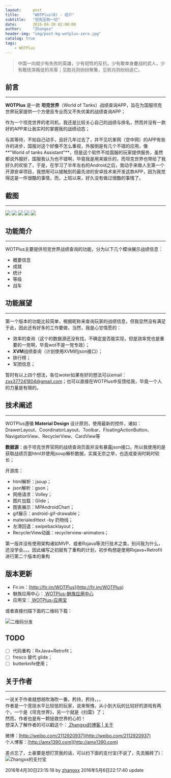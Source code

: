 ```yaml
---
layout:     post
title:      "WOTPlus(0) - 绍介"
subtitle:   "坦克压倒一切"
date:       2016-04-30 02:00:00
author:     "Zhangxx"
header-img: "img/post-bg-wotplus-zero.jpg"
catalog: true
tags:
    - WOTPlus
---
```


> 中国一向就少有失败的英雄，少有韧性的反抗，少有敢单身鏖战的武人，少有敢抚哭叛徒的吊客；见胜兆则纷纷聚集，见败兆则纷纷逃亡。

## 前言
---
**WOTPlus** 是一款 **坦克世界**（World of Tanks）战绩查询APP，旨在为国服坦克世界玩家提供一个方便且专业而又不失优美的战绩查询APP；    

作为一个坦克世界的老司机，我还是比较关心自己的战绩与排名，然而并没有一款好的APP来让我实时的掌握我的战绩动态；  

与其等待，不如自己动手，且好几年过去了，并不见坑爹网（空中网）的APP有些许的进步，国服对这个好像不怎么重视，外服倒是有几个不错的应用，像**"World of tanks Assistant"**，但是这个软件不给国服的玩家提供服务，虽然都说外服好，国服我认为也不错啊，毕竟我是用来娱乐的，而坦克世界也带给了我好久的欢愉了，于是，在学习了半年左右的Android之后，我动手来做人生第一个开源安卓项目，我想用可以接触到的最先进的安卓技术来开发这款APP，因为我觉得这是一件很酷的事情，而，上班以来，好久没有做过很酷的事情了。  

## 截图

_ _ _

![](https://gitee.com/zhangxx0/blog_image/raw/master/wotplus/wotplus_xiaoguo2.jpg)
![](https://gitee.com/zhangxx0/blog_image/raw/master/wotplus/wotplus_xiaoguo1.jpg)
![](https://gitee.com/zhangxx0/blog_image/raw/master/wotplus/wotplus_xiaoguo3.jpg)
![](https://gitee.com/zhangxx0/blog_image/raw/master/wotplus/wotplus_xiaoguo4.jpg)
![](https://gitee.com/zhangxx0/blog_image/raw/master/wotplus/wotplus_xiaoguo5.jpg)

## 功能简介
---

WOTPlus主要提供坦克世界战绩查询的功能，分为以下几个模块展示战绩信息：

- 概要信息
- 成就
- 统计
- 等级
- 战车

## 功能展望
---

第一个版本的功能比较简单，根据昵称来查询玩家的战绩信息，但我显然没有满足于此，因此还有好多的工作要做，当然，我是心甘情愿的：  

* 效率的查询（这个的数据源还没有找，不确定是否能实现，但是效率党也是重要的一党啊，毕竟wot不是一党专政）；
* **XVM**战绩查询（计划使用XVM的json接口）；
* 排行榜；
* 军团信息；

暂时有以上四个想法，各位woter如果有好的想法可以email：zxx377241804@gmail.com；也可以直接在WOTPlus中反馈给我，毕竟一个人的力量是有限的。


## 技术阐述
---

WOTPlus遵循 **Material Design** 设计原则，使用最新的控件，诸如：DrawerLayout、CoordinatorLayout、Toolbar、FloatingActionButton、NavigationView、RecyclerView、CardView等

**数据源**：由于坦克世界官网的战绩查询页面并没有暴露json接口，所以我使用的是获取战绩页面html并使用jsoup解析数据，实属无奈之举，也造成查询时耗时较长；

开源库：

* html解析：jsoup；
* json解析：gson；
* 网络请求：Volley；  
* 图片加载：Glide；
* 图表展示：MPAndroidChart；
* gif展示：android-gif-drawable；
* materialedittext -by 扔物线；
* 左滑回退：swipebacklayout；
* RecyclerView动画：recyclerview-animators；

第一版并没有使用架构诸如MVP、或者Rxjava等流行技术之类，别问我为什么，还没学会。。。因此编写之初就有了重构的计划，初步构想是使用Rxjava+Retrofit进行第二个版本的重构

## 版本更新

* Fir.im：[http://fir.im/WOTPlus](http://fir.im/WOTPlus)
* 魅族应用中心：[ WOTPlus-魅族应用中心 ](http://app.meizu.com/apps/public/detail?package_name=com.xinxin.wotplus)
* 应用宝：[ WOTPlus-应用宝](http://android.myapp.com/myapp/detail.htm?apkName=com.xinxin.wotplus)

或者直接扫描下面的二维码下载：  

![二维码分发](https://gitee.com/zhangxx0/blog_image/raw/master/wotplus/%E4%BA%8C%E7%BB%B4%E7%A0%81%E5%88%86%E5%8F%91.png)


## TODO

- [ ] 代码重构：RxJava+Retrofit；  
- [ ] fresco 替代 glide；
- [ ] butterknife使用；

## 关于作者
_ _ _

一说关于作者就想胡吹海吹一番，矜持，矜持，，，  
作者是一个竞技水平比较低的玩家，说来惭愧，从小到大玩的比较好的游戏有两个，一个是《坦克世界》，另一个就是《扫雷》了；    
然而，作者也是有一颗拯救世界的心的！  
想深入了解作者的可以戳这个：[ Zhangxx的博客 | 关于 ](http://amx1390.com/about/)  

微博：[http://weibo.com/2112920937](http://weibo.com/2112920937)  
个人博客：[http://amx1390.com](http://amx1390.com)  


差点忘了，土豪要是想打赏我的话，可以扫下面的支付宝(不说了，先去搬砖了)：
![ Zhangxx的支付宝 ](https://gitee.com/zhangxx0/blog_image/raw/master/amx1390/zhifubao)


2016年4月30日23:15:18 by [zhangxx](http://amx1390.com)
2016年5月6日22:17:40 update  
